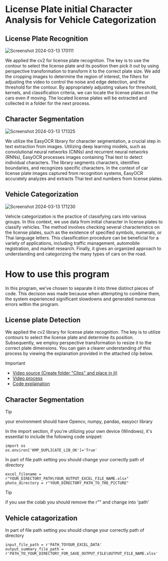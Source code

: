 # License Plate initial Character Analysis for Vehicle Categorization
## License Plate Recognition
![Screenshot 2024-03-13 170111](https://github.com/Watcharaphong-kob/ThaiLicenseplate_CarCatagorize/assets/81470950/a705a9b0-28ca-4f62-95cb-5449993ac3b5)

We applied the cv2 for license plate recognition. The key is to use the contour to select the license plate and its position then pick it out by using perspective transformation to transform it to the correct plate size. We add the cropping images to determine the region of interest, the filters for adjusting the video to control the noise and edge detection, and the threshold for the contour. By appropriately adjusting values for threshold, kernels, and classification criteria, we can locate the license plates on the cars even if moving. The located license plates will be extracted and collected in a folder for the next process.
## Character Segmentation
![Screenshot 2024-03-13 171325](https://github.com/Watcharaphong-kob/ThaiLicenseplate_CarCatagorize/assets/81470950/983068b9-6a89-4879-a818-e9a241c68721)

We utilize the EasyOCR library for character segmentation, a crucial step in text extraction from images. Utilizing deep learning models, such as convolutional neural networks (CNNs) and  recurrent neural networks (RNNs), EasyOCR processes images containing Thai text to detect individual characters. The library segments characters, identifies boundaries, and recognizes specific characters. 
In the context of car license plate images captured from recognition systems, EasyOCR accurately analyzes and extracts Thai text and numbers from license plates.
## Vehicle Categorization
![Screenshot 2024-03-13 171230](https://github.com/Watcharaphong-kob/ThaiLicenseplate_CarCatagorize/assets/81470950/e80bdfa0-1e00-4a01-b92d-9fb84e17d34a)

Vehicle categorization is the practice of classifying cars into various groups. In this context, we use data from initial character in license plates to classify vehicles. The method involves checking several characteristics on the license plates, such as the existence of specified symbols, numerals, or Thai language letters. 
This classification procedure can be beneficial for a variety of applications, including traffic management, automobile registration, and market research. Finally, it gives an organized approach to understanding and categorizing the many types of cars on the road. 


# How to use this program
In this program, we've chosen to separate it into three distinct pieces of code. This decision was made because when attempting to combine them, the system experienced significant slowdowns and generated numerous errors within the program.
## License plate Detection
We applied the cv2 library for license plate recognition. The key is to utilize contours to select the license plate and determine its position. Subsequently, we employ perspective transformation to resize it to the correct plate dimensions. You can gain a clearer understanding of this process by viewing the explanation provided in the attached clip below.
> [!IMPORTANT]
>   - [Video source (Create folder "Clips" and place in it)](https://kmitlthailand-my.sharepoint.com/:v:/g/personal/65110135_kmitl_ac_th/EaSTJdwvu79CqNLPraNsa4ABGQ680T0gi8Nvd4VTRbiVPw?e=XLhvCm(url))
>   - [Video process](https://www.youtube.com/watch?v=JHHD-xioxbU(url))
>   - [Code explaination](https://www.youtube.com/watch?v=EIdgbmkKViU(url))
## Character Segmentation
> [!TIP]
> your environment should have Opencv, numpy, pandas, easyocr library

In the import section, if you're utilizing your own device (Windows), it's essential to include the following code snippet:
```
import os
os.environ['KMP_DUPLICATE_LIB_OK']='True'
```
In part of file path setting you should change your correctly path of directory
```
excel_filename = r"YOUR_DIRECTORY_PATH\YOUR_OUTPUT_EXCEL_FILE_NAME.xlsx"
photo_directory = r"YOUR_DIRECTORY_PATH_TO_THE_PICTURE"
```
> [!TIP]
> if you use the colab you should remove the r"" and change into 'path'

## Vehicle catagorization
In part of file path setting you should change your correctly path of directory
```
input_file_path = r'PATH_TOYOUR_EXCEL_DATA'
output_summary_file_path = r'PATH_TO_YOUR_DIRECTORY_FOR_SAVE_OUTPUT_FILE\OUTPUT_FILE_NAME.xlsx'
```
